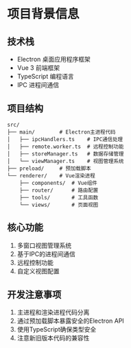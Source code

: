 # 项目背景信息

## 技术栈
- Electron 桌面应用程序框架
- Vue 3 前端框架
- TypeScript 编程语言
- IPC 进程间通信

## 项目结构
```
src/
├── main/        # Electron主进程代码
│   ├── ipcHandlers.ts    # IPC通信处理
│   ├── remote.worker.ts  # 远程控制功能
│   ├── storeManager.ts   # 数据存储管理
│   └── viewManager.ts    # 视图管理系统
├── preload/     # 预加载脚本
└── renderer/    # Vue渲染进程
    ├── components/  # Vue组件
    ├── router/      # 路由配置
    ├── tools/       # 工具函数
    └── views/       # 页面视图
```

## 核心功能
1. 多窗口视图管理系统
2. 基于IPC的进程间通信
3. 远程控制功能
4. 自定义视图配置

## 开发注意事项
1. 主进程和渲染进程代码分离
2. 通过预加载脚本暴露安全的Electron API
3. 使用TypeScript确保类型安全
4. 注意新旧版本代码的兼容性
